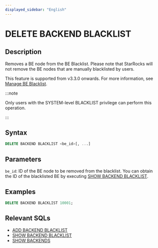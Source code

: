 ```yaml
---
displayed_sidebar: "English"
---
```


# DELETE BACKEND BLACKLIST

## Description

Removes a BE node from the BE Blacklist. Please note that StarRocks will not remove the BE nodes that are manually blacklisted by users.

This feature is supported from v3.3.0 onwards. For more information, see [Manage BE Blacklist](../../../administration/management/BE_blacklist.md).

:::note

Only users with the SYSTEM-level BLACKLIST privilege can perform this operation.

:::

## Syntax

```SQL
DELETE BACKEND BLACKLIST <be_id>[, ...]
```

## Parameters

`be_id`: ID of the BE node to be removed from the blacklist. You can obtain the ID of the blacklisted BE by executing [SHOW BACKEND BLACKLIST](./SHOW_BACKEND_BLACKLIST.md).

## Examples

```SQL
DELETE BACKEND BLACKLIST 10001;
```

## Relevant SQLs

- [ADD BACKEND BLACKLIST](./ADD_BACKEND_BLACKLIST.md)
- [SHOW BACKEND BLACKLIST](./SHOW_BACKEND_BLACKLIST.md)
- [SHOW BACKENDS](./SHOW_BACKENDS.md)

